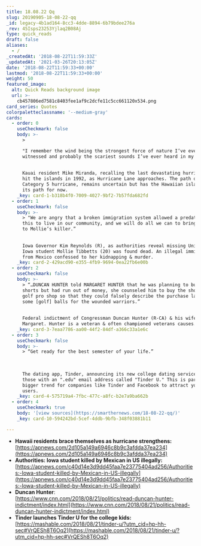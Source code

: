 ```yaml
---
title: 18.08.22 Qq
slug: 20190905-18-08-22-qq
_id: legacy-4b1ad164-8cc3-4dde-8894-6b79bdee276a
_rev: 45Isps23253Yjlaq2B08Aj
type: quick_reads
draft: false
aliases:
  - /
_createdAt: '2018-08-22T11:59:33Z'
_updatedAt: '2021-03-26T20:13:05Z'
date: '2018-08-22T11:59:33+00:00'
lastmod: '2018-08-22T11:59:33+00:00'
weight: 50
featured_image:
  alt: Quick Reads background image
  url: >-
    cb457806ed7581c8403fee1af9c2dcfe11c5cc661120x534.png
card_series: Quotes
colorpaletteclassname: '--medium-gray'
cards:
  - order: 0
    useCheckmark: false
    body: >-
      >   

      "I remember the wind being the strongest force of nature I’ve ever
      witnessed and probably the scariest sounds I’ve ever heard in my life.”  
        
        
      Kauai resident Mike Miranda, recalling the last devastating hurricane to
      hit the islands in 1992, as Hurricane Lane approaches. The path of Lane, a
      Category 5 hurricane, remains uncertain but has the Hawaiian islands in
      its path for now.
    _key: card-1-b318b4f0-7009-4027-9bf2-7b57fda682fd
  - order: 1
    useCheckmark: false
    body: >-
      > "We are angry that a broken immigration system allowed a predator like
      this to live in our community, and we will do all we can to bring justice
      to Mollie’s killer.”  
        
        
      Iowa Governor Kim Reynolds (R), as authorities reveal missing Univ. of
      Iowa student Mollie Tibbetts (20) was found dead. An illegal immigrant
      from Mexico confessed to her kidnapping & murder.
    _key: card-2-429acd90-e355-4fb9-9694-0ea22fb6e00b
  - order: 2
    useCheckmark: false
    body: >-
      > “…DUNCAN HUNTER told MARGARET HUNTER that he was planning to buy Hawaii
      shorts but had run out of money, she counseled him to buy the shorts at a
      golf pro shop so that they could falsely describe the purchase later as
      some [golf] balls for the wounded warriors.”  
        
        
      Federal indictment of Congressman Duncan Hunter (R-CA) & his wife,
      Margaret. Hunter is a veteran & often championed veterans causes.
    _key: card-3-7eaa7786-aa00-44f2-84df-a366c33a1e6c
  - order: 3
    useCheckmark: false
    body: >-
      > “Get ready for the best semester of your life.”  
        
        
        
      The dating app, Tinder, announcing its new college dating service for
      those with an ".edu" email address called "Tinder U." This is part of a
      bigger trend for companies like Tinder and Facebook to attract younger
      users.
    _key: card-4-575719a4-7fbc-477c-a8fc-b2e7a9ba662b
  - order: 4
    useCheckmark: true
    body: '[view sources](https://smarthernews.com/18-08-22-qq/)'
    _key: card-10-594242bd-5cef-4ddb-9bfb-348f03881b11

---
```

* **Hawaii residents brace themselves as hurricane strengthens:** [https://apnews.com/2d105a149a6946c8b9c3afdda37ea234](https://apnews.com/2d105a149a6946c8b9c3afdda37ea234)
* **Authorities: Iowa student killed by Mexican in US illegally:**  
[https://apnews.com/c40d14e3d9dd45faa7e23775404ad256/Authorities:-Iowa-student-killed-by-Mexican-in-US-illegally](https://apnews.com/c40d14e3d9dd45faa7e23775404ad256/Authorities:-Iowa-student-killed-by-Mexican-in-US-illegally)
* **Duncan Hunter**:  
[https://www.cnn.com/2018/08/21/politics/read-duncan-hunter-indictment/index.html](https://www.cnn.com/2018/08/21/politics/read-duncan-hunter-indictment/index.html)
* **Tinder launches Tinder U for the college kids:**  
[https://mashable.com/2018/08/21/tinder-u/?utm_cid=hp-hh-sec#VrQESh8T6Oq2](https://mashable.com/2018/08/21/tinder-u/?utm_cid=hp-hh-sec#VrQESh8T6Oq2)